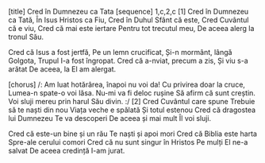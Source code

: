 [title] Cred în Dumnezeu ca Tata
[sequence] 1,c,2,c
[1]
Cred în Dumnezeu ca Tată,
În Isus Hristos ca Fiu,
Cred în Duhul Sfânt că este,
Cred Cuvântul că e viu,
Cred că mai este iertare
Pentru tot trecutul meu,
De aceea alerg la tronul Său.

Cred că Isus a fost jertfă,
Pe un lemn crucificat,
Și-n mormânt, lângă Golgota,
Trupul I-a fost îngropat.
Cred că a-nviat, precum a zis,
Și viu s-a arătat
De aceea, la El am alergat.

[chorus]
/: Am luat hotărârea, înapoi nu voi da!
Cu privirea doar la cruce,
Lumea-n spate-o voi lăsa.
Nu-mi va fi deloc rușine
Să afirm că sunt creștin.
Voi sluji mereu prin harul Său divin. :/
[2]
Cred Cuvântul care spune
Trebuie să te naști din nou
Viața veche e spălată
Și totul estenou
Cred că dragostea lui Dumnezeu
Te va descoperi
De aceea și mai mult Îl voi sluji.

Cred că este-un bine și un rău
Te naști și apoi mori
Cred că Biblia este harta
Spre-ale cerului comori
Cred că nu sunt singur în Hristos
Pe mulți El ne-a salvat
De aceea credință I-am jurat.

